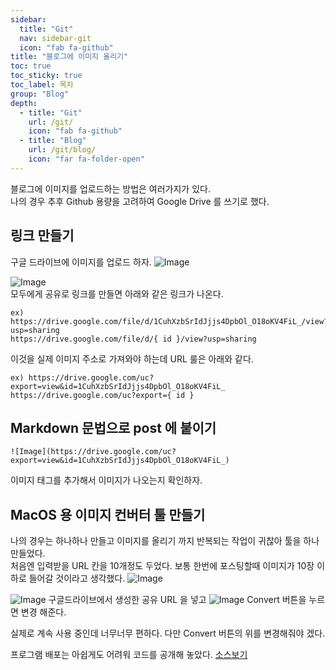 ```yaml
---
sidebar:
  title: "Git"
  nav: sidebar-git
  icon: "fab fa-github"
title: "블로그에 이미지 올리기"
toc: true
toc_sticky: true
toc_label: 목차
group: "Blog"
depth: 
  - title: "Git"
    url: /git/
    icon: "fab fa-github"
  - title: "Blog"
    url: /git/blog/
    icon: "far fa-folder-open"
---
```

블로그에 이미지를 업로드하는 방법은 여러가지가 있다.  
나의 경우 추후 Github 용량을 고려하여 Google Drive 를 쓰기로 했다.

## 링크 만들기
구글 드라이브에 이미지를 업로드 하자.
![Image](https://drive.google.com/uc?export=view&id=1ofLmA9slWa9shjtZtoSNHsPkWLXC5ynY)  



![Image](https://drive.google.com/uc?export=view&id=1FN7DqMxK2PDohPq7d0pSLL2-1RKOrPR_)  
모두에게 공유로 링크를 만들면 아래와 같은 링크가 나온다.  
```
ex) https://drive.google.com/file/d/1CuhXzbSrIdJjjs4DpbOl_O18oKV4FiL_/view?usp=sharing
https://drive.google.com/file/d/{ id }/view?usp=sharing
```

이것을 실제 이미지 주소로 가져와야 하는데 URL 룰은 아래와 같다.
```
ex) https://drive.google.com/uc?export=view&id=1CuhXzbSrIdJjjs4DpbOl_O18oKV4FiL_
https://drive.google.com/uc?export={ id }
```

## Markdown 문법으로 post 에 붙이기
```
![Image](https://drive.google.com/uc?export=view&id=1CuhXzbSrIdJjjs4DpbOl_O18oKV4FiL_)
```
이미지 태그를 추가해서 이미지가 나오는지 확인하자.

## MacOS 용 이미지 컨버터 툴 만들기
나의 경우는 하나하나 만들고 이미지를 올리기 까지 반복되는 작업이 귀찮아 툴을 하나 만들었다.  
처음엔 입력받을 URL 칸을 10개정도 두었다. 보통 한번에 포스팅할때 이미지가 10장 이하로 들어갈 것이라고 생각했다.
![Image](https://drive.google.com/uc?export=view&id=1Vuq90K4Fief7QpVh1zx2Csw4o7riRTSl)

![Image](https://drive.google.com/uc?export=view&id=19Exl8TnNTK33gHtPqR_bH65hwKpN7Osl)
구글드라이브에서 생성한 공유 URL 을 넣고
![Image](https://drive.google.com/uc?export=view&id=1FyviyQeFPTTjqe2hQTjX_KNfi8eoCvgT)
Convert 버튼을 누르면 변경 해준다.

실제로 계속 사용 중인데 너무너무 편하다. 다만 Convert 버튼의 위를 변경해줘야 겠다.  

프로그램 배포는 아쉽게도 어려워 코드를 공개해 놓았다.
[<i class="fas fa-link"></i> 소스보기](https://github.com/swift-man/GoogleDriveOriginalURL)
